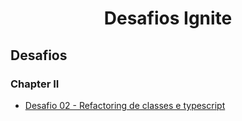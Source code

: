 

<h1 align="center">
  Desafios Ignite
</h1>

## Desafios


### Chapter II

- [Desafio 02 - Refactoring de classes e typescript](https://www.notion.so/Desafio-02-Refactoring-de-classes-e-typescript-4571541e7f8c4799bd191b6cfb53802c)



